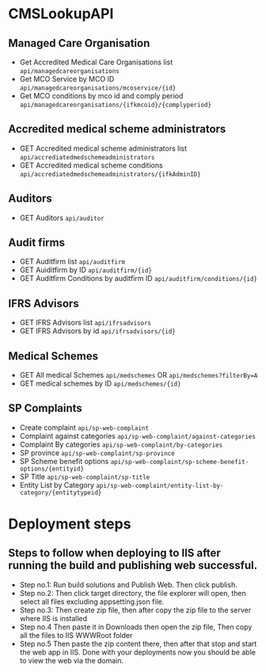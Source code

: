 # CMSLookupAPI

## Managed Care Organisation
- Get Accredited Medical  Care Organisations list
 `api/managedcareorganisations`
- Get  MCO Service by MCO ID
  `api/managedcareorganisations/mcoservice/{id}`
- Get MCO conditions by mco id and comply period
  `api/managedcareorganisations/{ifkmcoid}/{complyperiod}`
  
## Accredited medical scheme administrators
- GET Accredited medical scheme administrators list
`api/accrediatedmedschemeadministrators`
- GET Accredited medical scheme conditions
`api/accrediatedmedschemeadministrators/{ifkAdminID}`

## Auditors
- GET Auditors
`api/auditor`

## Audit firms
- GET Auditfirm list
`api/auditfirm`
- GET Auiditfirm by ID
 `api/auditfirm/{id}`
 - GET Auditfirm Conditions by auditfirm ID
 `api/auditfirm/conditions/{id}`
 ## IFRS Advisors
 - GET IFRS Advisors list
 `api/ifrsadvisors`
 - GET IFRS Advisors by id 
 `api/ifrsadvisors/{id}`
 ## Medical Schemes
 - GET All medical Schemes
 `api/medschemes` OR `api/medschemes?filterBy=A`
 - GET medical schemes by ID
 `api/medschemes/{id}`
 
 ## SP Complaints
- Create complaint
`api/sp-web-complaint`
- Complaint against categories
`api/sp-web-complaint/against-categories`
- Complaint By categories
`api/sp-web-complaint/by-categories`
- SP province
`api/sp-web-complaint/sp-province`
- SP Scheme benefit options
`api/sp-web-complaint/sp-scheme-benefit-options/{entityid}`
- SP Title
`api/sp-web-complaint/sp-title`
- Entity List by Category
`api/sp-web-complaint/entity-list-by-category/{entitytypeid}`

# Deployment steps
## Steps to follow when deploying to IIS after running the build and publishing web successful.

- Step no.1: Run build solutions and Publish Web. Then click publish.
- Step no.2: Then click target directory, the file explorer will open, then select all files excluding appsetting.json file. 
- Step no.3: Then create zip file, then after copy the zip file to the server where IIS is installed 
- Step no.4 Then paste it in Downloads then open the zip file, Then copy all the files to IIS WWWRoot folder
- Step no.5 Then paste the zip content there, then after that stop and start the web app in IIS.
Done with your deployments now you should be able to view the web via the domain.
